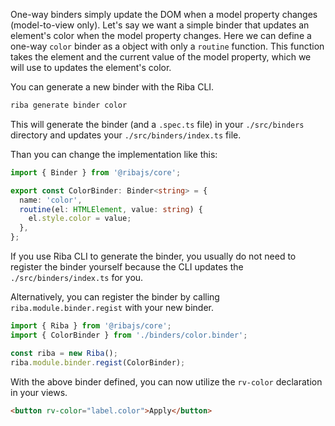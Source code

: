 One-way binders simply update the DOM when a model property changes (model-to-view only). Let's say we want a simple binder that updates an element's color when the model property changes. Here we can define a one-way `color` binder as a object with only a `routine` function. This function takes the element and the current value of the model property, which we will use to updates the element's color.

You can generate a new binder with the Riba CLI.

```bash
riba generate binder color
```

This will generate the binder (and a `.spec.ts` file) in your `./src/binders` directory and updates your `./src/binders/index.ts` file.

Than you can change the implementation like this:

```typescript
import { Binder } from '@ribajs/core';

export const ColorBinder: Binder<string> = {
  name: 'color',
  routine(el: HTMLElement, value: string) {
    el.style.color = value;
  },
};
```

If you use Riba CLI to generate the binder, you usually do not need to register the binder yourself because the CLI updates the `./src/binders/index.ts` for you. 

Alternatively, you can register the binder by calling `riba.module.binder.regist` with your new binder.

```typescript
import { Riba } from '@ribajs/core';
import { ColorBinder } from './binders/color.binder';

const riba = new Riba();
riba.module.binder.regist(ColorBinder);
```

With the above binder defined, you can now utilize the `rv-color` declaration in your views.

```html
<button rv-color="label.color">Apply</button>
```
